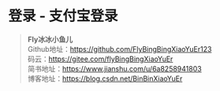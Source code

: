 # 登录 - 支付宝登录
>  **Fly冰冰小鱼儿**     
>Github地址：https://github.com/FlyBingBingXiaoYuEr123              
>码云：https://gitee.com/flyBingBingXiaoYuEr   
>简书地址：https://www.jianshu.com/u/6a8258941803  
  博客地址：https://blog.csdn.net/BinBinXiaoYuEr
   

